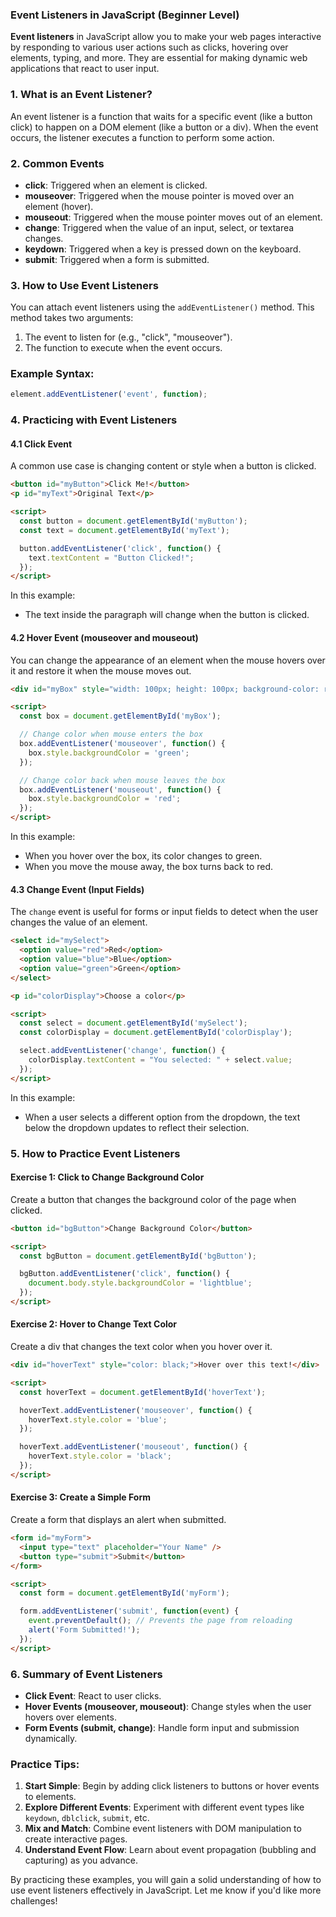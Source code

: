 ### Event Listeners in JavaScript (Beginner Level)

**Event listeners** in JavaScript allow you to make your web pages interactive by responding to various user actions such as clicks, hovering over elements, typing, and more. They are essential for making dynamic web applications that react to user input.

### 1. **What is an Event Listener?**

An event listener is a function that waits for a specific event (like a button click) to happen on a DOM element (like a button or a div). When the event occurs, the listener executes a function to perform some action.

### 2. **Common Events**
- **click**: Triggered when an element is clicked.
- **mouseover**: Triggered when the mouse pointer is moved over an element (hover).
- **mouseout**: Triggered when the mouse pointer moves out of an element.
- **change**: Triggered when the value of an input, select, or textarea changes.
- **keydown**: Triggered when a key is pressed down on the keyboard.
- **submit**: Triggered when a form is submitted.

### 3. **How to Use Event Listeners**

You can attach event listeners using the `addEventListener()` method. This method takes two arguments:
1. The event to listen for (e.g., "click", "mouseover").
2. The function to execute when the event occurs.

### Example Syntax:
```javascript
element.addEventListener('event', function);
```

### 4. **Practicing with Event Listeners**

#### **4.1 Click Event**

A common use case is changing content or style when a button is clicked.

```html
<button id="myButton">Click Me!</button>
<p id="myText">Original Text</p>

<script>
  const button = document.getElementById('myButton');
  const text = document.getElementById('myText');

  button.addEventListener('click', function() {
    text.textContent = "Button Clicked!";
  });
</script>
```

In this example:
- The text inside the paragraph will change when the button is clicked.

#### **4.2 Hover Event (mouseover and mouseout)**

You can change the appearance of an element when the mouse hovers over it and restore it when the mouse moves out.

```html
<div id="myBox" style="width: 100px; height: 100px; background-color: red;"></div>

<script>
  const box = document.getElementById('myBox');

  // Change color when mouse enters the box
  box.addEventListener('mouseover', function() {
    box.style.backgroundColor = 'green';
  });

  // Change color back when mouse leaves the box
  box.addEventListener('mouseout', function() {
    box.style.backgroundColor = 'red';
  });
</script>
```

In this example:
- When you hover over the box, its color changes to green.
- When you move the mouse away, the box turns back to red.

#### **4.3 Change Event (Input Fields)**

The `change` event is useful for forms or input fields to detect when the user changes the value of an element.

```html
<select id="mySelect">
  <option value="red">Red</option>
  <option value="blue">Blue</option>
  <option value="green">Green</option>
</select>

<p id="colorDisplay">Choose a color</p>

<script>
  const select = document.getElementById('mySelect');
  const colorDisplay = document.getElementById('colorDisplay');

  select.addEventListener('change', function() {
    colorDisplay.textContent = "You selected: " + select.value;
  });
</script>
```

In this example:
- When a user selects a different option from the dropdown, the text below the dropdown updates to reflect their selection.

### 5. **How to Practice Event Listeners**

#### **Exercise 1: Click to Change Background Color**
Create a button that changes the background color of the page when clicked.

```html
<button id="bgButton">Change Background Color</button>

<script>
  const bgButton = document.getElementById('bgButton');

  bgButton.addEventListener('click', function() {
    document.body.style.backgroundColor = 'lightblue';
  });
</script>
```

#### **Exercise 2: Hover to Change Text Color**
Create a div that changes the text color when you hover over it.

```html
<div id="hoverText" style="color: black;">Hover over this text!</div>

<script>
  const hoverText = document.getElementById('hoverText');

  hoverText.addEventListener('mouseover', function() {
    hoverText.style.color = 'blue';
  });

  hoverText.addEventListener('mouseout', function() {
    hoverText.style.color = 'black';
  });
</script>
```

#### **Exercise 3: Create a Simple Form**
Create a form that displays an alert when submitted.

```html
<form id="myForm">
  <input type="text" placeholder="Your Name" />
  <button type="submit">Submit</button>
</form>

<script>
  const form = document.getElementById('myForm');

  form.addEventListener('submit', function(event) {
    event.preventDefault(); // Prevents the page from reloading
    alert('Form Submitted!');
  });
</script>
```

### 6. **Summary of Event Listeners**

- **Click Event**: React to user clicks.
- **Hover Events (mouseover, mouseout)**: Change styles when the user hovers over elements.
- **Form Events (submit, change)**: Handle form input and submission dynamically.
  
### Practice Tips:
1. **Start Simple**: Begin by adding click listeners to buttons or hover events to elements.
2. **Explore Different Events**: Experiment with different event types like `keydown`, `dblclick`, `submit`, etc.
3. **Mix and Match**: Combine event listeners with DOM manipulation to create interactive pages.
4. **Understand Event Flow**: Learn about event propagation (bubbling and capturing) as you advance.

By practicing these examples, you will gain a solid understanding of how to use event listeners effectively in JavaScript. Let me know if you'd like more challenges!